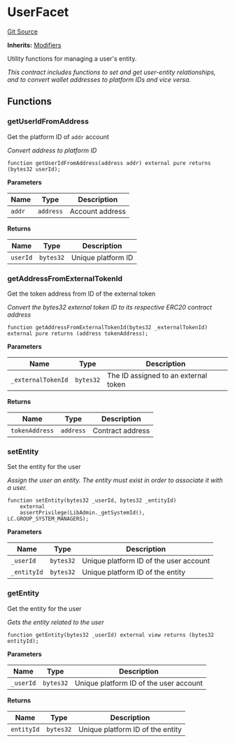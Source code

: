 # UserFacet
[Git Source](https://github.com/nayms/contracts-v3/blob/ea2c06f70609c813d27d424e0330651d3c634d21/src/facets/UserFacet.sol)

**Inherits:**
[Modifiers](/src/shared/Modifiers.sol/contract.Modifiers.md)

Utility functions for managing a user's entity.

*This contract includes functions to set and get user-entity relationships,
and to convert wallet addresses to platform IDs and vice versa.*


## Functions
### getUserIdFromAddress

Get the platform ID of `addr` account

*Convert address to platform ID*


```solidity
function getUserIdFromAddress(address addr) external pure returns (bytes32 userId);
```
**Parameters**

|Name|Type|Description|
|----|----|-----------|
|`addr`|`address`|Account address|

**Returns**

|Name|Type|Description|
|----|----|-----------|
|`userId`|`bytes32`|Unique platform ID|


### getAddressFromExternalTokenId

Get the token address from ID of the external token

*Convert the bytes32 external token ID to its respective ERC20 contract address*


```solidity
function getAddressFromExternalTokenId(bytes32 _externalTokenId) external pure returns (address tokenAddress);
```
**Parameters**

|Name|Type|Description|
|----|----|-----------|
|`_externalTokenId`|`bytes32`|The ID assigned to an external token|

**Returns**

|Name|Type|Description|
|----|----|-----------|
|`tokenAddress`|`address`|Contract address|


### setEntity

Set the entity for the user

*Assign the user an entity. The entity must exist in order to associate it with a user.*


```solidity
function setEntity(bytes32 _userId, bytes32 _entityId)
    external
    assertPrivilege(LibAdmin._getSystemId(), LC.GROUP_SYSTEM_MANAGERS);
```
**Parameters**

|Name|Type|Description|
|----|----|-----------|
|`_userId`|`bytes32`|Unique platform ID of the user account|
|`_entityId`|`bytes32`|Unique platform ID of the entity|


### getEntity

Get the entity for the user

*Gets the entity related to the user*


```solidity
function getEntity(bytes32 _userId) external view returns (bytes32 entityId);
```
**Parameters**

|Name|Type|Description|
|----|----|-----------|
|`_userId`|`bytes32`|Unique platform ID of the user account|

**Returns**

|Name|Type|Description|
|----|----|-----------|
|`entityId`|`bytes32`|Unique platform ID of the entity|


